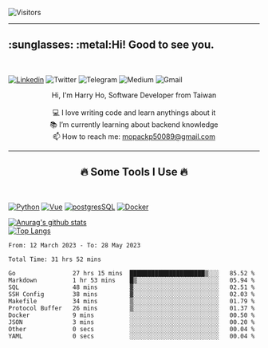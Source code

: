![Visitors](https://api.visitorbadge.io/api/daily?path=https%3A%2F%2Fgithub.com%2Fmopackp50089%2Fmopackp50089&label=Profile%20visitors&labelColor=%23697689&countColor=%232ccce4)

<hr>
<h2 align="left">:sunglasses: :metal:Hi! Good to see you. </h2>
<br>

[![Linkedin](https://img.shields.io/badge/Linkedin-0077B5.svg?logo=linkedin&logoColor=white)](https://www.linkedin.com/feed/)
![Twitter](https://img.shields.io/badge/Twitter-1DA1F2.svg?logo=twitter&logoColor=white)
![Telegram](https://img.shields.io/badge/Telegram-2CA5E0.svg?logo=telegram&logoColor=white)
![Medium](https://img.shields.io/badge/Medium-12100E.svg?logo=medium&logoColor=white)
![Gmail](https://img.shields.io/badge/Gmail-D14836?logo=gmail&logoColor=white)

<p align="center">
  Hi, I'm Harry Ho, Software Developer from Taiwan
  <br>
  <br>
  💻 I love writing code and learn anythings about it
  <br>
  📚 I’m currently learning about backend knowledge
  <br>
  📫 How to reach me: <a href="mailto: mopackp50089@gmail.com">mopackp50089@gmail.com</a>
</p>

<hr>
<h2 align="center">🔥 Some Tools I Use 🔥</h2>
<br>

[![Python](https://github.com/jalbertsr/logo-badge-images/blob/master/img/rsz_python.png?raw=true)](https://www.python.org/)
[![Vue](https://github.com/jalbertsr/logo-badge-images/blob/master/img/rsz_vue.png?raw=true)](https://vuejs.org)
[![postgresSQL](https://github.com/jalbertsr/logo-badge-images/blob/master/img/rsz_postgresql.png?raw=true)](https://www.postgresql.org/)
[![Docker](https://i.imgur.com/VyjCJuz.png)](https://www.docker.com/)

[![Anurag's github stats](https://github-readme-stats.vercel.app/api?username=mopackp50089&theme=transparent&show_icons=true)](https://github.com/mopackp50089/github-readme-stats)  
[![Top Langs](https://github-readme-stats.vercel.app/api/top-langs/?username=mopackp50089&layout=compact)](https://github.com/mopackp50089/github-readme-stats)

<!--START_SECTION:waka-->

```text
From: 12 March 2023 - To: 28 May 2023

Total Time: 31 hrs 52 mins

Go                27 hrs 15 mins  █████████████████████▒░░░   85.52 %
Markdown          1 hr 53 mins    █▒░░░░░░░░░░░░░░░░░░░░░░░   05.94 %
SQL               48 mins         ▓░░░░░░░░░░░░░░░░░░░░░░░░   02.51 %
SSH Config        38 mins         ▓░░░░░░░░░░░░░░░░░░░░░░░░   02.03 %
Makefile          34 mins         ▒░░░░░░░░░░░░░░░░░░░░░░░░   01.79 %
Protocol Buffer   26 mins         ▒░░░░░░░░░░░░░░░░░░░░░░░░   01.37 %
Docker            9 mins          ░░░░░░░░░░░░░░░░░░░░░░░░░   00.50 %
JSON              3 mins          ░░░░░░░░░░░░░░░░░░░░░░░░░   00.20 %
Other             0 secs          ░░░░░░░░░░░░░░░░░░░░░░░░░   00.04 %
YAML              0 secs          ░░░░░░░░░░░░░░░░░░░░░░░░░   00.04 %
```

<!--END_SECTION:waka-->

<!--
<!--
**mopackp50089/mopackp50089** is a ✨ _special_ ✨ repository because its `README.md` (this file) appears on your GitHub profile.

Here are some ideas to get you started:

- 🔭 I’m currently working on ...
- 🌱 I’m currently learning ...
- 👯 I’m looking to collaborate on ...
- 🤔 I’m looking for help with ...
- 💬 Ask me about ...
- 📫 How to reach me: ...
- 😄 Pronouns: ...
- ⚡ Fun fact: ...
-->
